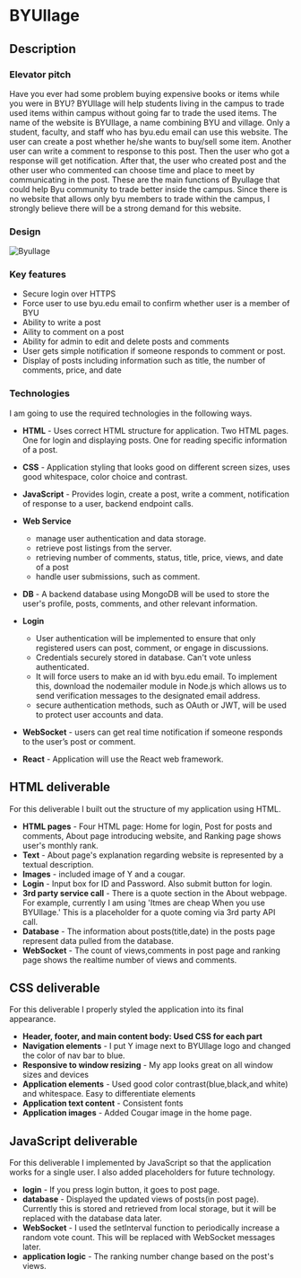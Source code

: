 # BYUllage

## Description

### Elevator pitch

Have you ever had some problem buying expensive books or items while you were in BYU? 
BYUllage will help students living in the campus to trade used items within campus without going far to trade the used items. The name of the website is BYUllage, a name combining BYU and village. Only a student, faculty, and staff who has byu.edu email can use this website. The user can create a post whether he/she wants to buy/sell some item. Another user can write a comment to response to this post. Then the user who got a response will get notification. After that, the user who created post and the other user who commented can choose time and place to meet by communicating in the post. These are the main functions of Byullage that could help Byu community to trade better inside the campus. Since there is no website that allows only byu members to trade within the campus, I strongly believe there will be a strong demand for this website. 

### Design
![Byullage](https://github.com/Korea19800/startup/assets/52956141/f5a29ce5-994a-4d60-8d56-5f1f8de8d39e)

### Key features

- Secure login over HTTPS
- Force user to use byu.edu email to confirm whether user is a member of BYU
- Ability to write a post
- Aility to comment on a post
- Ability for admin to edit and delete posts and comments
- User gets simple notification if someone responds to comment or post.
- Display of posts including information such as title, the number of comments, price, and date

### Technologies

I am going to use the required technologies in the following ways.

- **HTML** - Uses correct HTML structure for application. Two HTML pages.
  One for login and displaying posts. One for reading specific information of a post. 
- **CSS** - Application styling that looks good on different screen sizes, uses good whitespace, color choice and contrast.
- **JavaScript** - Provides login, create a post, write a comment, notification of response to a user, backend endpoint calls.
- **Web Service**
  - manage user authentication and data storage.
  - retrieve post listings from the server.
  - retrieving number of comments, status, title, price, views, and date of a post
  - handle user submissions, such as comment.
  
- **DB** - A backend database using MongoDB will be used to store the user's profile, posts, comments, and other relevant information.

- **Login**
  - User authentication will be implemented to ensure that only registered users can post, comment, or engage in discussions.
  - Credentials securely stored in database. Can't vote unless authenticated.
  - It will force users to make an id with byu.edu email. To implement this, download the nodemailer module in Node.js which allows us to send verification messages to the designated email address.
  - secure authentication methods, such as OAuth or JWT, will be used to protect user accounts and data.

- **WebSocket** - users can get real time notification if someone responds to the user’s post or comment.
- **React** - Application will use the React web framework.

## HTML deliverable

For this deliverable I built out the structure of my application using HTML.

- **HTML pages** - Four HTML page: Home for login, Post for posts and comments, About page introducing website, and Ranking page shows user's monthly rank.
- **Text** - About page's explanation regarding website is represented by a textual description.
- **Images** - included image of Y and a cougar. 
- **Login** - Input box for ID and Password. Also submit button for login.
- **3rd party service call** - There is a quote section in the About webpage. For example, currently I am using 'Itmes are cheap When you use BYUllage.' This is a placeholder for
  a quote coming via 3rd party API call. 
- **Database** - The information about posts(title,date) in the posts page represent data pulled from the database.
- **WebSocket** - The count of views,comments in post page and ranking page shows the realtime number of views and comments.

## CSS deliverable

For this deliverable I properly styled the application into its final appearance.

- **Header, footer, and main content body: Used CSS for each part**
- **Navigation elements** - I put Y image next to BYUllage logo and changed the color of nav bar to blue.
- **Responsive to window resizing** - My app looks great on all window sizes and devices
- **Application elements** - Used good color contrast(blue,black,and white) and whitespace. Easy to differentiate elements
- **Application text content** - Consistent fonts
- **Application images** - Added Cougar image in the home page.

## JavaScript deliverable

For this deliverable I implemented by JavaScript so that the application works for a single user. I also added placeholders for future technology.

- **login** - If you press login button, it goes to post page.
- **database** - Displayed the updated views of posts(in post page). Currently this is stored and retrieved from local storage, but it will be replaced with the database data later.
- **WebSocket** - I used the setInterval function to periodically increase a random vote count. This will be replaced with WebSocket messages later.
- **application logic** - The ranking number change based on the post's views. 







